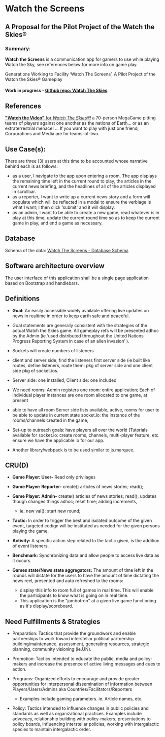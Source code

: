 # Watch the Screens

## A Proposal for the Pilot Project of the Watch the Skies®  
### **Summary:** 
**Watch the Screens** is a communication app for gamers to use while playing Watch the Sky, see  references below for more info on game play. 

Generations Working to Facility ‘Watch The Screens’, A Pilot Project of the Watch the Skies®  Gameplay
#### Work in progress - [Github repo: Watch The Skies](https://github.com/EwRicklefs/Watch-the-screens)

## References
[**"Watch the Video"** for _Watch The Skies®!_](https://www.shutupandsitdown.com/tag/watch-the-skies/) a 70-person MegaGame pitting teams of players against one another as the nations of Earth… or as an extraterrestrial menace! ... If you want to play with just one friend, Corporations and Media are for teams-of-two.

## Use Case(s): 

There are three (3) users at this time to be accounted whose narrative behind each is as follows: 
- as a user, I navigate to the app upon entering a room.  The app displays the remaining time left in the current round to play, the articles in the current news briefing, and the headlines of all of the articles displayed in scrollbar.  
- as a reporter, I want to write up a current news story and a form will populate which will be reflected in a modal to ensure the verbiage is what I want; I then click 'submit' and it will display. 
- as an admin, I want to be able to create a new game, read whatever is in play at this time, update the current round time so as to keep the current game in play, and end a game as necessary. 
## Database 
Schema of the data:
[Watch The Screens - Database Schema]("https://dbdiagram.io/d/5cafb8d4f7c5bb70c72f9a8f") 

## Software architecture overview
The user interface of this application shall be a single page application based on Bootstrap and handlebars.


## Definitions

- **Goal:** An easily accessible widely available offering live updates on news in realtime in order to keep earth safe and peaceful.  

- Goal statements are generally consistent with the strategies of the actual Watch the Skies game.  All gameplay refs will be presented adhoc by the Admin (ie.‘used distributed throughout the United Nations Progress Reporting System in case of an alien invasion’ ). 

- Sockets will create numbers of listeners
- client and server side; find the listeners first server side (ie built like routes, define listeners, route them: pkg of server side and one client side pkg of socket.ios.  

- Server side: one installed, Client side: one included

- We need rooms: Admin registers one room: entire application; Each of individual player instances are one room allocated to one game, at present	

- able to have all room	Server side lists available, active, rooms for user to be able to update in current state socket.io: the instance of the rooms/channels created in the game;								
- Set-up to outreach goals: have players all over the world (Tutorials available for socket.io: create rooms, channels, multi-player feature, etc. ensure we have the applicable io for our app.  						

- Another library/webpack is to be used similar to js.marquee.		
## CRU(D)
- **Game Player: User-** Read only privilages
- **Game Player: Reporter-** create() articles of news stories; read();
- **Game Player: Admin-** create() articles of news stories; read(); updates though changes things adhoc; reset time; adding increments, 
    -    ie. new val(); start new round;			
						
- **Tactic:** In order to trigger the best and isolated outcome of the given event, targeted codign will be instituted as needed for the given persons playing the game.					
						
- **Activity:** A specific action step related to the tactic given, is the addition of event listeners.						
						
- **Benchmark:**  Synchronizing data and allow people to access  live data as it occurs. 

- **Games state/News state aggregators:** The amount of time left in the rounds will dictate for the users to have the amount of time dictating the news reel, presented and auto refreshed to the rooms: 
   - display this info to room full of games in real time.  This will enable the participants to know what is going on in real time. 
    - This application is the "jumbotron" at a given live game functioning as it's display/scoreboard.  						
						
## Need Fulfillments & Strategies						
- Preparation: Tactics that provide the groundwork and enable partnerships to work toward interstellar political partnership building/maintenance, assessment, generating resources, strategic planning, community visioning (ie.UN).	
						
- Promotion: Tactics intended to educate the public, media and policy-makers and increase the presence of active living messages and cues to action.												
- Programs: Organized efforts to encourage and provide greater opportunities for interpersonal dissemination of information between Players/Users/Admins aka Countries/Facilitators/Reporters	
    - Examples include gaming parameters. ie. Article names, etc.  									
- Policy: Tactics intended to influence changes in public policies and standards as well as organizational practices. Examples include advocacy, relationship building with policy-makers, presentations to policy boards, influencing interstellar policies, working with intergalactic species to maintain intergalactic order.					


						
